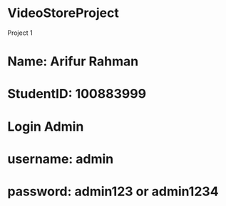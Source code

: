 # VideoStoreProject
Project 1

# Name: Arifur Rahman
# StudentID: 100883999

# Login Admin
# username: admin
# password: admin123 or admin1234
